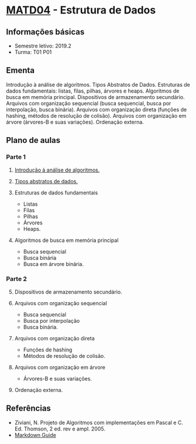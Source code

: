 # [MATD04](https://alunoweb.ufba.br/SiacWWW/ExibirEmentaPublico.do?cdDisciplina=MATD04&nuPerInicial=20101) - Estrutura de Dados

## Informações básicas

- Semestre letivo: 2019.2
- Turma: T01 P01

## Ementa

Introdução à análise de algoritmos. 
Tipos Abstratos de Dados. 
Estruturas de dados fundamentais: listas, filas, pilhas, árvores e heaps. 
Algoritmos de busca em memória principal. 
Dispositivos de armazenamento secundário. 
Arquivos com organização sequencial (busca sequencial, busca por interpolação, busca binária). 
Arquivos com organização direta (funções de hashing, métodos de resolução de colisão). 
Arquivos com organização em árvore (árvores-B e suas variações). 
Ordenação externa.


## Plano de aulas

### Parte 1 

1. [Introdução à análise de algoritmos.](matd04/tutorial/analisedealgoritmos.md) 

2. [Tipos abstratos de dados.](matd04/tutorial/tiposabstratosdedados.md) 

3. Estruturas de dados fundamentais
   - Listas
   - Filas
   - Pilhas
   - Árvores
   - Heaps.

4. Algoritmos de busca em memória principal
   - Busca sequencial
   - Busca binária
   - Busca em árvore binária.

### Parte 2

5. Dispositivos de armazenamento secundário. 

6. Arquivos com organização sequencial 
   - Busca sequencial
   - Busca por interpolação
   - Busca binária. 

7. Arquivos com organização direta 
   - Funções de hashing
   - Métodos de resolução de colisão.
 
8. Arquivos com organização em árvore 
   - Árvores-B e suas variações. 

9. Ordenação externa.


## Referências
- Ziviani, N. Projeto de Algoritmos com implementações em Pascal e C. Ed. Thomson, 2 ed. rev e ampl. 2005.
- [Markdown Guide](https://www.markdownguide.org/basic-syntax/)



